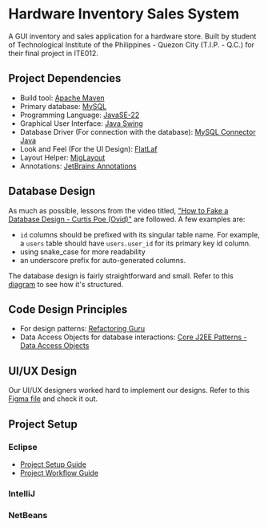 # Hardware Inventory Sales System

A GUI inventory and sales application for a hardware store. Built by student of Technological Institute of the Philippines - Quezon City (T.I.P. - Q.C.) for their final project in ITE012.

## Project Dependencies
 - Build tool: [Apache Maven](https://maven.apache.org/)
 - Primary database: [MySQL](https://www.mysql.com/)
 - Programming Language: [JavaSE-22](https://www.oracle.com/java/technologies/javase/jdk22-archive-downloads.html)
 - Graphical User Interface: [Java Swing](https://docs.oracle.com/javase/tutorial/uiswing/start/index.html)
 - Database Driver (For connection with the database): [MySQL Connector Java](https://github.com/mysql/mysql-connector-j)
 - Look and Feel (For the UI Design): [FlatLaf](https://github.com/JFormDesigner/FlatLaf)
 - Layout Helper: [MigLayout](http://www.miglayout.com/)
 - Annotations: [JetBrains Annotations](https://github.com/JetBrains/java-annotations)

## Database Design

As much as possible, lessons from the video titled, ["How to Fake a Database Design - Curtis Poe (‎Ovid‎)"](https://youtu.be/y1tcbhWLiUM?si=TuftIGFaH6Z4yeMF) are followed.
A few examples are:

 - `id` columns should be prefixed with its singular table name. For example, a `users` table should have `users.user_id` for its primary key id column.
 - using snake_case for more readability
 - an underscore prefix for auto-generated columns.

The database design is fairly straightforward and small. Refer to this [diagram](https://dbdocs.io/workemailaaronragudos/murico) to see how it's structured.

## Code Design Principles

- For design patterns: [Refactoring Guru](https://refactoring.guru/)
- Data Access Objects for database interactions: [Core J2EE Patterns - Data Access Objects](https://www.oracle.com/java/technologies/dataaccessobject.html)

## UI/UX Design

Our UI/UX designers worked hard to implement our designs. Refer to this [Figma file](https://www.figma.com/design/yxYlvE85nY8IwhmsykmZXe/Hardware-UI?node-id=0-1&p=f&t=Idpi7TTkhP3COe2l-0) and check it out.

## Project Setup

### Eclipse

 - [Project Setup Guide](https://youtu.be/TVhgt9oEcg0)
 - [Project Workflow Guide](https://youtu.be/6z39OYzFuaQ)


### IntelliJ

### NetBeans
